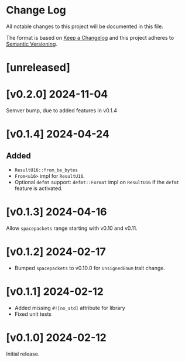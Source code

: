 Change Log
=======

All notable changes to this project will be documented in this file.

The format is based on [Keep a Changelog](http://keepachangelog.com/)
and this project adheres to [Semantic Versioning](http://semver.org/).

# [unreleased]

# [v0.2.0] 2024-11-04

Semver bump, due to added features in v0.1.4

# [v0.1.4] 2024-04-24

## Added

- `ResultU16::from_be_bytes`
- `From<u16>` impl for `ResultU16`.
- Optional `defmt` support: `defmt::Format` impl on `ResultU16` if the `defmt` feature is
  activated.

# [v0.1.3] 2024-04-16

Allow `spacepackets` range starting with v0.10 and v0.11.

# [v0.1.2] 2024-02-17

- Bumped `spacepackets` to v0.10.0 for `UnsignedEnum` trait change.

# [v0.1.1] 2024-02-12

- Added missing `#![no_std]` attribute for library
- Fixed unit tests

# [v0.1.0] 2024-02-12

Initial release.

